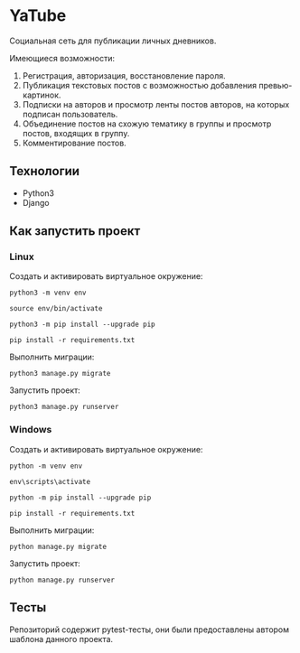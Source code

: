# YaTube

Социальная сеть для публикации личных дневников.

Имеющиеся возможности:

1. Регистрация, авторизация, восстановление пароля.
2. Публикация текстовых постов с возможностью добавления превью-картинок.
3. Подписки на авторов и просмотр ленты постов авторов, на которых подписан пользователь.
4. Объединение постов на схожую тематику в группы и просмотр постов, входящих в группу.
5. Комментирование постов.

## Технологии

- Python3
- Django

## Как запустить проект

### Linux

Создать и активировать виртуальное окружение:

```
python3 -m venv env
```

```
source env/bin/activate
```

```
python3 -m pip install --upgrade pip
```

```
pip install -r requirements.txt
```

Выполнить миграции:

```
python3 manage.py migrate
```

Запустить проект:

```
python3 manage.py runserver
```

### Windows

Создать и активировать виртуальное окружение:

```
python -m venv env
```

```
env\scripts\activate
```

```
python -m pip install --upgrade pip
```

```
pip install -r requirements.txt
```

Выполнить миграции:

```
python manage.py migrate
```

Запустить проект:

```
python manage.py runserver
```

## Тесты

Репозиторий содержит pytest-тесты, они были предоставлены автором шаблона данного проекта.
